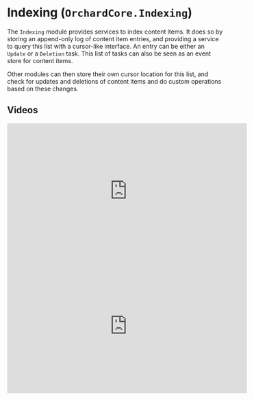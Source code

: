 # Indexing (`OrchardCore.Indexing`)

The `Indexing` module provides services to index content items. It does so by storing an append-only log of
content item entries, and providing a service to query this list with a cursor-like interface. An entry can
be either an `Update` or a `Deletion` task. This list of tasks can also be seen as an event store for content items.

Other modules can then store their own cursor location for this list, and check for updates and deletions
of content items and do custom operations based on these changes.

## Videos

<iframe width="560" height="315" src="https://www.youtube-nocookie.com/embed/6jJH9ntqi_A" title="YouTube video player" frameborder="0" allow="accelerometer; autoplay; clipboard-write; encrypted-media; gyroscope; picture-in-picture" allowfullscreen></iframe>

<iframe width="560" height="315" src="https://www.youtube-nocookie.com/embed/IYKEeYxeNck" title="YouTube video player" frameborder="0" allow="accelerometer; autoplay; clipboard-write; encrypted-media; gyroscope; picture-in-picture" allowfullscreen></iframe>
